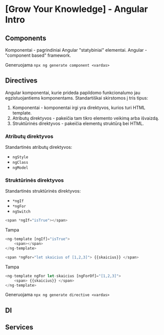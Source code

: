 # [Grow Your Knowledge] - Angular Intro

## Components

Komponentai - pagrindiniai Angular "statybiniai" elementai. Angular - "component based" framework.

Generuojama `npx ng generate component <vardas>`

## Directives

Angular komponentai, kurie prideda papildomo funkcionalumo jau egzistuojantiems komponentams. Standartiškai skirstomos į tris tipus:

1. Komponentai - komponentai irgi yra direktyvos, kurios turi HTML template.
2. Atributų direktyvos - pakeičia tam tikro elemento veikimą arba išvaizdą.
3. Struktūrinės direktyvos - pakeičia elementų struktūrą bei HTML.

### Atributų direktyvos

Standartinės atributų direktyvos:

- `ngStyle`
- `ngClass`
- `ngModel`

### Struktūrinės direktyvos

Standartinės struktūrinės direktyvos:

- `*ngIf`
- `*ngFor`
- `ngSwitch`

```ts
<span *ngIf="isTrue"></span>
```

Tampa

```ts
<ng-template [ngIf]="isTrue">
    <span></span>
</ng-template>
```

```ts
<span *ngFor="let skaicius of [1,2,3]"> {{skaicius}} </span>
```

Tampa

```ts
<ng-template ngFor let-skaicius [ngForOf]="[1,2,3]">
    <span> {{skaicius}} </span>
</ng-template>

```

Generuojama `npx ng generate directive <vardas>`

## DI

## Services
